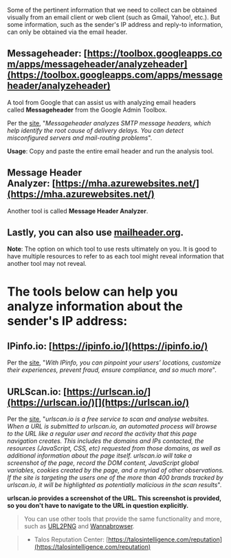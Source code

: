 Some of the pertinent information that we need to collect can be obtained visually from an email client or web client (such as Gmail, Yahoo!, etc.). But some information, such as the sender's IP address and reply-to information, can only be obtained via the email header.

## **Messageheader**: [https://toolbox.googleapps.com/apps/messageheader/analyzeheader](https://toolbox.googleapps.com/apps/messageheader/analyzeheader)


A tool from Google that can assist us with analyzing email headers called **Messageheader** from the Google Admin Toolbox. 

Per the [site](https://toolbox.googleapps.com/apps/main/), "_Messageheader analyzes SMTP message headers, which help identify the root cause of delivery delays. You can detect misconfigured servers and mail-routing problems_".

**Usage**: Copy and paste the entire email header and run the analysis tool. 


## **Message Header Analyzer**: [https://mha.azurewebsites.net/](https://mha.azurewebsites.net/)

Another tool is called **Message Header Analyzer**. 



## **Lastly, you can also use [mailheader.org](https://mailheader.org/).**


**Note**: The option on which tool to use rests ultimately on you. It is good to have multiple resources to refer to as each tool might reveal information that another tool may not reveal. 

# **The tools below can help you analyze information about the sender's IP address:**

## **IPinfo.io: [https://ipinfo.io/](https://ipinfo.io/)**

Per the [site](https://ipinfo.io/), "_With IPinfo, you can pinpoint your users’ locations, customize their experiences, prevent fraud, ensure compliance, and so much more_".



## **URLScan.io: [https://urlscan.io/](https://urlscan.io/)[](https://urlscan.io/)**

Per the [site](https://urlscan.io/about/), "_urlscan.io is a free service to scan and analyse websites. When a URL is submitted to urlscan.io, an automated process will browse to the URL like a regular user and record the activity that this page navigation creates. This includes the domains and IPs contacted, the resources (JavaScript, CSS, etc) requested from those domains, as well as additional information about the page itself. urlscan.io will take a screenshot of the page, record the DOM content, JavaScript global variables, cookies created by the page, and a myriad of other observations. If the site is targeting the users one of the more than 400 brands tracked by urlscan.io, it will be highlighted as potentially malicious in the scan results_".

**urlscan.io provides a screenshot of the URL. This screenshot is provided, so you don't have to navigate to the URL in question explicitly.**

> You can use other tools that provide the same functionality and more, such as [URL2PNG](https://www.url2png.com/) and [Wannabrowser](https://www.wannabrowser.net/).

> - Talos Reputation Center: [https://talosintelligence.com/reputation](https://talosintelligence.com/reputation)

